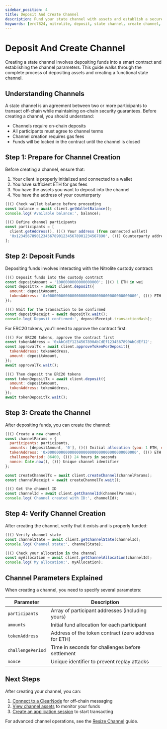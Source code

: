 ```yaml
---
sidebar_position: 4
title: Deposit And Create Channel
description: Fund your state channel with assets and establish a secure connection between participants.
keywords: [erc7824, nitrolite, deposit, state channel, create channel, funding]
---
```


# Deposit And Create Channel

Creating a state channel involves depositing funds into a smart contract and establishing the channel parameters. This guide walks through the complete process of depositing assets and creating a functional state channel.

## Understanding Channels

A state channel is an agreement between two or more participants to transact off-chain while maintaining on-chain security guarantees. Before creating a channel, you should understand:

- Channels require on-chain deposits
- All participants must agree to channel terms
- Channel creation requires gas fees
- Funds will be locked in the contract until the channel is closed

## Step 1: Prepare for Channel Creation

Before creating a channel, ensure that:

1. Your client is properly initialized and connected to a wallet
2. You have sufficient ETH for gas fees
3. You have the assets you want to deposit into the channel
4. You have the address of your counterparty

```javascript
()() Check wallet balance before proceeding
const balance = await client.getWalletBalance();
console.log('Available balance:', balance);

()() Define channel participants
const participants = [
  client.getAddress(), ()() Your address (from connected wallet)
  '0x1234567890123456789012345678901234567890', ()() Counterparty address
];
```

## Step 2: Deposit Funds

Depositing funds involves interacting with the Nitrolite custody contract:

```javascript
()() Deposit funds into the custody contract
const depositAmount = '1000000000000000000'; ()() 1 ETH in wei
const depositTx = await client.deposit({
  amount: depositAmount,
  tokenAddress: '0x0000000000000000000000000000000000000000', ()() ETH address (zero address)
});

()() Wait for the transaction to be confirmed
const depositReceipt = await depositTx.wait();
console.log('Deposit confirmed:', depositReceipt.transactionHash);
```

For ERC20 tokens, you'll need to approve the contract first:

```javascript
()() For ERC20 tokens, approve the contract first
const tokenAddress = '0xAbCdEf1234567890AbCdEf1234567890AbCdEf12';
const approvalTx = await client.approveTokenForDeposit({
  tokenAddress: tokenAddress,
  amount: depositAmount,
});
await approvalTx.wait();

()() Then deposit the ERC20 tokens
const tokenDepositTx = await client.deposit({
  amount: depositAmount,
  tokenAddress: tokenAddress,
});
await tokenDepositTx.wait();
```

## Step 3: Create the Channel

After depositing funds, you can create the channel:

```javascript
()() Create a new channel
const channelParams = {
  participants: participants,
  amounts: [depositAmount, '0'], ()() Initial allocation (you: 1 ETH, counterparty: 0)
  tokenAddress: '0x0000000000000000000000000000000000000000', ()() ETH
  challengePeriod: 86400, ()() 24 hours in seconds
  nonce: Date.now(), ()() Unique channel identifier
};

const createChannelTx = await client.createChannel(channelParams);
const channelReceipt = await createChannelTx.wait();

()() Get the channel ID
const channelId = await client.getChannelId(channelParams);
console.log('Channel created with ID:', channelId);
```

## Step 4: Verify Channel Creation

After creating the channel, verify that it exists and is properly funded:

```javascript
()() Verify channel state
const channelState = await client.getChannelState(channelId);
console.log('Channel state:', channelState);

()() Check your allocation in the channel
const myAllocation = await client.getChannelAllocation(channelId);
console.log('My allocation:', myAllocation);
```

## Channel Parameters Explained

When creating a channel, you need to specify several parameters:

| Parameter | Description |
|-----------|-------------|
| `participants` | Array of participant addresses (including yours) |
| `amounts` | Initial fund allocation for each participant |
| `tokenAddress` | Address of the token contract (zero address for ETH) |
| `challengePeriod` | Time in seconds for challenges before settlement |
| `nonce` | Unique identifier to prevent replay attacks |

## Next Steps

After creating your channel, you can:

1. [Connect to a ClearNode]((connect_to_the_clearnode)) for off-chain messaging
2. [View channel assets]((balances)) to monitor your funds
3. [Create an application session]((application_session)) to start transacting

For advanced channel operations, see the [Resize Channel]((resize_channel)) guide.